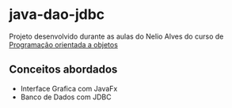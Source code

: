 # java-dao-jdbc

Projeto desenvolvido durante as aulas do Nelio Alves do curso de [Programação orientada a objetos](https://www.udemy.com/course/java-curso-completo/) 

## Conceitos abordados

- Interface Grafica com JavaFx
- Banco de Dados com JDBC
